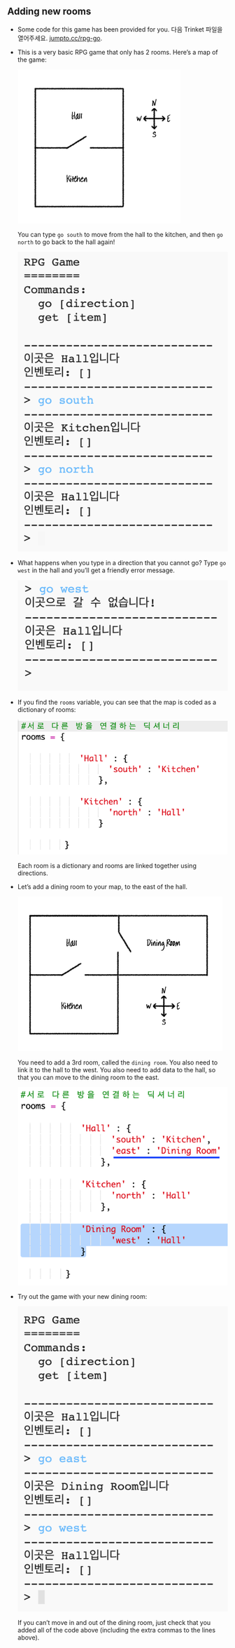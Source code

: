 ## Adding new rooms

+ Some code for this game has been provided for you. 다음 Trinket 파일을 열어주세요. <a href="http://jumpto.cc/rpg-go" target="_blank">jumpto.cc/rpg-go</a>.

+ This is a very basic RPG game that only has 2 rooms. Here’s a map of the game:
    
    ![스크린샷](images/rpg-map1.png)
    
    You can type `go south` to move from the hall to the kitchen, and then `go north` to go back to the hall again!
    
    ![스크린샷](images/rpg-controls.png)

+ What happens when you type in a direction that you cannot go? Type `go west` in the hall and you’ll get a friendly error message.
    
    ![스크린샷](images/rpg-error.png)

+ If you find the `rooms` variable, you can see that the map is coded as a dictionary of rooms:
    
    ![스크린샷](images/rpg-rooms.png)
    
    Each room is a dictionary and rooms are linked together using directions.

+ Let’s add a dining room to your map, to the east of the hall.
    
    ![스크린샷](images/rpg-dining.png)
    
    You need to add a 3rd room, called the `dining room`. You also need to link it to the hall to the west. You also need to add data to the hall, so that you can move to the dining room to the east.
    
    ![스크린샷](images/rpg-dining-code.png)

+ Try out the game with your new dining room:
    
    ![스크린샷](images/rpg-dining-test.png)
    
    If you can’t move in and out of the dining room, just check that you added all of the code above (including the extra commas to the lines above).